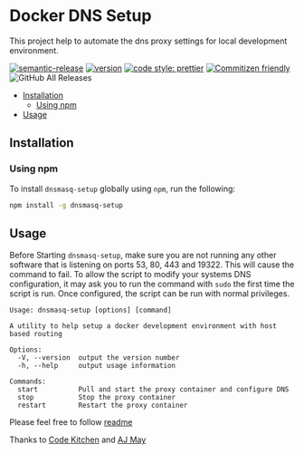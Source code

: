 # Docker DNS Setup

This project help to automate the dns proxy settings for local development environment.

[![semantic-release](https://img.shields.io/badge/%20%20%F0%9F%93%A6%F0%9F%9A%80-semantic--release-e10079.svg)](https://github.com/semantic-release/semantic-release)
[![version](https://img.shields.io/npm/v/dnsmasq-setup.svg?style=flat)](https://www.npmjs.com/package/dnsmasq-setup)
[![code style: prettier](https://img.shields.io/badge/code_style-prettier-ff69b4.svg?style=flat)](https://github.com/prettier/prettier)
[![Commitizen friendly](https://img.shields.io/badge/commitizen-friendly-brightgreen.svg?style=flat)](http://commitizen.github.io/cz-cli/)
![GitHub All Releases](https://img.shields.io/github/downloads/mahboobmonnam/dns-masq/total.svg?style=flat)

- [Installation](#installation)
    - [Using npm](#using-npm)
- [Usage](#usage)

## Installation

### Using npm

To install `dnsmasq-setup` globally using `npm`, run the following:

```sh
npm install -g dnsmasq-setup
```

## Usage

Before Starting `dnsmasq-setup`, make sure you are not running any other software that is listening on
ports 53, 80, 443 and 19322. 
This will cause the command to fail. To allow the script to modify your
systems DNS configuration, 
it may ask you to run the command with `sudo` the first time the script
is run.
Once configured, the script can be run with normal privileges.

```text
Usage: dnsmasq-setup [options] [command]

A utility to help setup a docker development environment with host based routing

Options:
  -V, --version  output the version number
  -h, --help     output usage information

Commands:
  start          Pull and start the proxy container and configure DNS
  stop           Stop the proxy container
  restart        Restart the proxy container
```

Please feel free to follow [readme](https://github.com/codekitchen/dinghy-http-proxy#README)

Thanks to 
[Code Kitchen](https://github.com/codekitchen/dinghy-http-proxy) and [AJ May](https://github.dev/aj-may/dotdocker)
